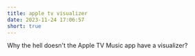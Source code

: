 ```yaml
---
title: apple tv visualizer
date: 2023-11-24 17:06:57
short: true
---
```


Why the hell doesn't the Apple TV Music app have a visualizer?
